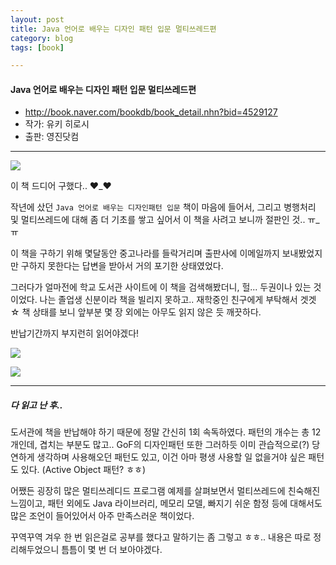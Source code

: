 ```yaml
---
layout: post
title: Java 언어로 배우는 디자인 패턴 입문 멀티쓰레드편
category: blog
tags: [book]

---
```


#### Java 언어로 배우는 디자인 패턴 입문 멀티쓰레드편
* http://book.naver.com/bookdb/book_detail.nhn?bid=4529127
* 작가: 유키 히로시
* 출판: 영진닷컴

<!-- more -->

---

![](__imgUrl__/1.jpg)

이 책 드디어 구했다.. ♥_♥

작년에 샀던 `Java 언어로 배우는 디자인패턴 입문` 책이 마음에 들어서, 그리고 병행처리 및 멀티쓰레드에 대해 좀 더 기초를 쌓고 싶어서 이 책을 사려고 보니까 절판인 것.. ㅠ_ㅠ

이 책을 구하기 위해 몇달동안 중고나라를 들락거리며 출판사에 이메일까지 보내봤었지만 구하지 못한다는 답변을 받아서 거의 포기한 상태였었다.

그러다가 얼마전에 학교 도서관 사이트에 이 책을 검색해봤더니, 헐... 두권이나 있는 것이었다. 나는 졸업생 신분이라 책을 빌리지 못하고.. 재학중인 친구에게 부탁해서 겟겟☆ 책 상태를 보니 앞부분 몇 장 외에는 아무도 읽지 않은 듯 깨끗하다.

반납기간까지 부지런히 읽어야겠다!

![](__imgUrl__/2.jpg)

![](__imgUrl__/3.jpg)

---

##### 다 읽고 난 후..

도서관에 책을 반납해야 하기 때문에 정말 간신히 1회 속독하였다.
패턴의 개수는 총 12개인데, 겹치는 부분도 많고..
GoF의 디자인패턴 또한 그러하듯 이미 관습적으로(?) 당연하게 생각하며 사용해오던 패턴도 있고, 이건 아마 평생 사용할 일 없을거야 싶은 패턴도 있다. (Active Object 패턴? ㅎㅎ)

어쨌든 굉장히 많은 멀티쓰레디드 프로그램 예제를 살펴보면서 멀티쓰레드에 친숙해진 느낌이고,
패턴 외에도 Java 라이브러리, 메모리 모델, 빠지기 쉬운 함정 등에 대해서도 많은 조언이 들어있어서 아주 만족스러운 책이었다.

꾸역꾸역 겨우 한 번 읽은걸로 공부를 했다고 말하기는 좀 그렇고 ㅎㅎ.. 내용은 따로 정리해두었으니 틈틈이 몇 번 더 보아야겠다.
